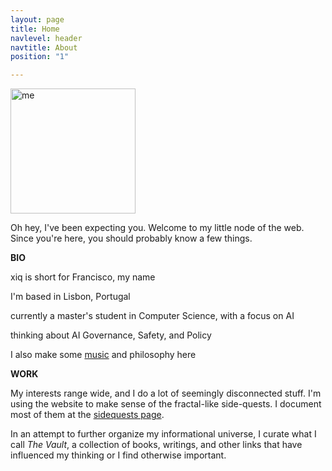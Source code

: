 ```yaml
---
layout: page
title: Home
navlevel: header
navtitle: About
position: "1"

---
```

<img src="{{ site.url }}/assets/img/xiqpic.jpg" alt="me" width="200"/> 

Oh hey, I've been expecting you. Welcome to my little node of the web. Since you're here, you should probably know a few things.

**BIO**

xiq is short for Francisco, my name

I'm based in Lisbon, Portugal

currently a master's student in Computer Science, with a focus on AI

thinking about AI Governance, Safety, and Policy

I also make some [music]( "gnu.html") and philosophy here

**WORK**

My interests range wide, and I do a lot of seemingly disconnected stuff. I'm using the website to make sense of the fractal-like side-quests. I document most of them at the [sidequests page](pages/sidequests.html "Sidequests page").

In an attempt to further organize my informational universe, I curate what I call _The Vault_, a collection of books, writings, and other links that have influenced my thinking or I find otherwise important.